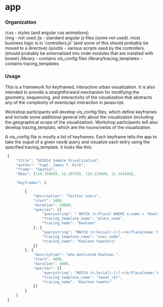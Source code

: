 app
================

### Organization

/css - styles (and angular css animations)                                        
/img - not used
/js - standard angular js files (some not used). most business logic is in 'controllers.js' (and some of this should probably be moved to a directive)
/js/utils - various scripts used by the controllers. (should probably be externalized into node modules that are installed with bower)
/library - contains vis_config files
/library/tracing_templates - contains tracing_templates

### Usage

This is a framework for keyframed, interactive urban visualization. It is also intended to provide a straightforward mechanism for modifying the geometry, sequencing, and interactivity of the visualization that abstracts any of the complexity of events/api interaction in javascript.

Workshop participants will develop vis_config files, which define keyframes and include some additional general info about the visualization (including the geographical scope of the visualization).
Workshop participants will also develop tracing_templats, which are the nouns/verbs of the visualization.

A vis_config file is mostly a list of keyframes. Each keyframe tells the app to take the ouput of a given neo4j query and visualize each entry using the specified tracing_template.
 it looks like this:

```javascript
 {
     "title": "SG2014 Sample Visualization",
     "author": "Capt. James T. Kirk",
     "frame": "Spatial",
     "bbox": [114.150659, 22.293765, 114.214688, 22.344105],

     "keyframes": [

         {
             "description": "Twitter users",
             "start": 1000,
             "duration": 29000,
             "queries": [{
                 "querystring": " MATCH (n:Place) WHERE n.name = 'Kowloon' return n",
                 "tracing_template_name": "place_node",
                 "tracing_name": "Kowloon"
             }, {
                 "querystring": "MATCH (n:Social)-[r]->(m:Place{name:'Kowloon'}) return n as nodes",
                 "tracing_template_name": "user_node",
                 "tracing_name": "Kowloon tweeters"
             }]
         }, {
             "description": "who mentioned Kowloon.",
             "start": 4000,
             "duration": 4000,
             "queries": [{
                 "querystring": "MATCH (n:Social)-[r]->(m:Place{name:'Kowloon'}) return r as rels",
                 "tracing_template_name": "tweet_rel",
                 "tracing_name": "Kowloon tweets"
             }]
         }
     ]
 }
```
